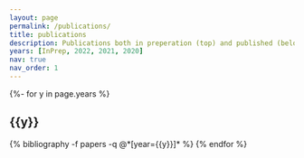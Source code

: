 ```yaml
---
layout: page
permalink: /publications/
title: publications
description: Publications both in preperation (top) and published (below). *s denote equal authorship.
years: [InPrep, 2022, 2021, 2020]
nav: true
nav_order: 1
---
```

<!-- _pages/publications.md -->
<div class="publications">

{%- for y in page.years %}
  <h2 class="year">{{y}}</h2>
  {% bibliography -f papers -q @*[year={{y}}]* %}
{% endfor %}

</div>
